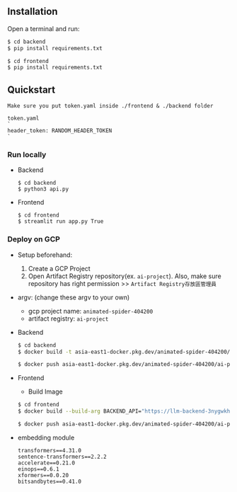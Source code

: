 ## Installation

Open a terminal and run:

```bash
$ cd backend
$ pip install requirements.txt

$ cd frontend
$ pip install requirements.txt
```

## Quickstart
```
Make sure you put token.yaml inside ./frontend & ./backend folder

token.yaml
`
header_token: RANDOM_HEADER_TOKEN
`
``` 

### Run locally
- Backend
  ```
  $ cd backend
  $ python3 api.py
  ```
- Frontend
  ```
  $ cd frontend
  $ streamlit run app.py True
  ```

### Deploy on GCP
- Setup beforehand: 
  1. Create a GCP Project
  2. Open Artifact Registry repository(ex. `ai-project`). Also, make sure repository has right permission >> `Artifact Registry存放區管理員`

- argv: (change these argv to your own)
  - gcp project name: `animated-spider-404200`
  - artifact registry: `ai-project`

- Backend
    ```bash
    $ cd backend
    $ docker build -t asia-east1-docker.pkg.dev/animated-spider-404200/ai-project/llm-backend ./

    $ docker push asia-east1-docker.pkg.dev/animated-spider-404200/ai-project/llm-backend
    ```

- Frontend 
  - Build Image
  ```bash
  $ cd frontend
  $ docker build --build-arg BACKEND_API="https://llm-backend-3nygwkh4ya-de.a.run.app" -t asia-east1-docker.pkg.dev/animated-spider-404200/ai-project/llm-frontend ./

  $ docker push asia-east1-docker.pkg.dev/animated-spider-404200/ai-project/llm-frontend
  ```
    
- embedding module
    ```
    transformers==4.31.0
    sentence-transformers==2.2.2
    accelerate==0.21.0
    einops==0.6.1
    xformers==0.0.20
    bitsandbytes==0.41.0
    ```